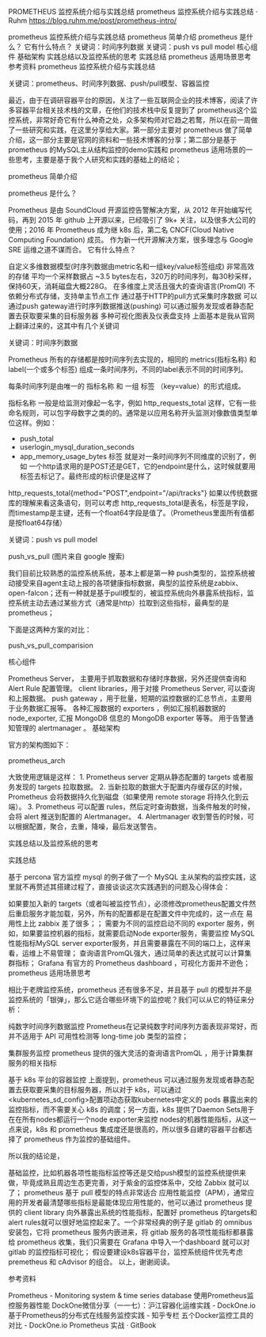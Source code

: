 PROMETHEUS 监控系统介绍与实践总结
prometheus 监控系统介绍与实践总结 · Ruhm https://blog.ruhm.me/post/prometheus-intro/

prometheus 监控系统介绍与实践总结
prometheus 简单介绍
prometheus 是什么？
它有什么特点？
关键词：时间序列数据
关键词：push vs pull model
核心组件
基础架构
实践总结以及监控系统的思考
实践总结
prometheus 适用场景思考
参考资料
prometheus 监控系统介绍与实践总结

关键词：prometheus、时间序列数据、push/pull模型、容器监控

最近，由于在调研容器平台的原因，关注了一些互联网企业的技术博客，阅读了许多容器平台相关技术栈的文章，在他们的技术栈中反复提到了 prometheus这个监控系统，非常好奇它有什么神奇之处，众多架构师对它趋之若鹜，所以在前一周做了一些研究和实践，在这里分享给大家。第一部分主要对 prometheus 做了简单介绍，这一部分主要是官网的资料和一些技术博客的分享；第二部分是基于 prometheus 的MySQL主从结构监控的demo实践和 prometheus 适用场景的一些思考，主要是基于我个人研究和实践的基础上的结论；

prometheus 简单介绍

prometheus 是什么？

Prometheus 是由 SoundCloud 开源监控告警解决方案，从 2012 年开始编写代码，再到 2015 年 github 上开源以来，已经吸引了 9k+ 关注，以及很多大公司的使用；2016 年 Prometheus 成为继 k8s 后，第二名 CNCF(Cloud Native Computing Foundation) 成员。
作为新一代开源解决方案，很多理念与 Google SRE 运维之道不谋而合。
它有什么特点？

自定义多维数据模型(时序列数据由metric名和一组key/value标签组成)
非常高效的存储 平均一个采样数据占 ~3.5 bytes左右，320万的时间序列，每30秒采样，保持60天，消耗磁盘大概228G。
在多维度上灵活且强大的查询语言(PromQl)
不依赖分布式存储，支持单主节点工作
通过基于HTTP的pull方式采集时序数据
可以通过push gateway进行时序列数据推送(pushing)
可以通过服务发现或者静态配置去获取要采集的目标服务器
多种可视化图表及仪表盘支持
上面基本是我从官网上翻译过来的，这其中有几个关键词

关键词：时间序列数据

Prometheus 所有的存储都是按时间序列去实现的，相同的 metrics(指标名称) 和 label(一个或多个标签) 组成一条时间序列，不同的label表示不同的时间序列。

每条时间序列是由唯一的 指标名称 和 一组 标签 （key=value）的形式组成。

指标名称
一般是给监测对像起一名字，例如 http_requests_total 这样，它有一些命名规则，可以包字母数字之类的的。通常是以应用名称开头监测对像数值类型单位这样。例如：

 - push_total
 - userlogin_mysql_duration_seconds
 - app_memory_usage_bytes
标签
就是对一条时间序列不同维度的识别了，例如 一个http请求用的是POST还是GET，它的endpoint是什么，这时候就要用标签去标记了。最终形成的标识便是这样了

http_requests_total{method="POST",endpoint="/api/tracks"}
如果以传统数据库的理解来看这条语句，则可以考虑 http_requests_total是表名，标签是字段，而timestamp是主键，还有一个float64字段是值了。（Prometheus里面所有值都是按float64存储）

关键词：push vs pull model

push_vs_pull (图片来自 google 搜索)

我们目前比较熟悉的监控系统系统，基本上都是第一种 push类型的，监控系统被动接受来自agent主动上报的各项健康指标数据，典型的监控系统是zabbix、open-falcon；还有一种就是基于pull模型的，被监控系统向外暴露系统指标，监控系统主动去通过某些方式（通常是http）拉取到这些指标，最典型的是 prometheus；

下面是这两种方案的对比：

push_vs_pull_comparision

核心组件

Prometheus Server， 主要用于抓取数据和存储时序数据，另外还提供查询和 Alert Rule 配置管理。
client libraries，用于对接 Prometheus Server, 可以查询和上报数据。
push gateway ，用于批量，短期的监控数据的汇总节点，主要用于业务数据汇报等。
各种汇报数据的 exporters ，例如汇报机器数据的 node_exporter, 汇报 MongoDB 信息的 MongoDB exporter 等等。
用于告警通知管理的 alertmanager 。
基础架构

官方的架构图如下：

prometheus_arch

大致使用逻辑是这样： 1. Prometheus server 定期从静态配置的 targets 或者服务发现的 targets 拉取数据。 2. 当新拉取的数据大于配置内存缓存区的时候，Prometheus 会将数据持久化到磁盘（如果使用 remote storage 将持久化到云端）。 3. Prometheus 可以配置 rules，然后定时查询数据，当条件触发的时候，会将 alert 推送到配置的 Alertmanager。 4. Alertmanager 收到警告的时候，可以根据配置，聚合，去重，降噪，最后发送警告。

实践总结以及监控系统的思考

实践总结

基于 percona 官方监控 mysql 的例子做了一个 MySQL 主从架构的监控实践，这里就不再赘述其搭建过程了，直接谈谈这次实践遇到的问题及心得体会：

如果要加入新的 targets（或者叫被监控节点），必须修改prometheus配置文件然后重启服务才能加载，另外，所有的配置都是在配置文件中完成的，这一点在 易用性上比 zabbix 差了很多；；
需要为不同的监控启动不同的 exporter 服务，例如，如果要监控机器的指标，就需要启动Node exporter服务，需要监控 MySQL 性能指标MySQL server exporter服务，并且需要暴露在不同的端口上，这样来看，运维上不易管理；
查询语言PromQL强大，通过简单的表达式就可以计算集群指标；
Grafana 有官方的 Prometheus dashboard ，可视化方面并不逊色；
prometheus 适用场景思考

相比于老牌监控系统，prometheus 还有很多不足，并且基于 pull 的模型并不是监控系统的「银弹」，那么它适合哪些环境下的监控呢？我们可以从它的特征来分析：

纯数字时间序列数据监控 Prometheus在记录纯数字时间序列方面表现非常好，而并不适用于 API 可用性检测等 long-time job 类型的监控；

集群服务监控 prometheus 提供的强大灵活的查询语言PromQL ，用于计算集群服务的相关指标

基于 k8s 平台的容器监控 上面提到，prometheus 可以通过服务发现或者静态配置去获取要采集的目标服务器，所以对于 k8s，可以通过 <kubernetes_sd_config>配置项动态获取kubernetes中定义的 pods 暴露出来的监控指标，而不需要关心 k8s 的调度；另一方面，k8s 提供了Daemon Sets用于在在所有nodes都运行一个node exporter来监控 nodes的机器性能指标，从这一点来说，k8s 和 prometheus 集成度还是很高的，所以很多自建的容器平台都选择了 prometheus 作为监控的基础组件。

所以我的结论是，

基础监控，比如机器各项性能指标监控等还是交给push模型的监控系统提供来做，毕竟成熟且周边生态更完善，对于紫金的监控体系中，交给 Zabbix 就可以了；
prometheus 基于 pull 模型的特点非常适合 应用性能监控（APM），通常应用的开发者最清楚哪些指标是最能体现应用性能的，他可以通过 prometheus 提供的 client library 向外暴露出系统的性能指标，配置好 prometheus 的targets和alert rules就可以很好地监控起来了。一个非常经典的例子是 gitlab 的 omnibus 安装包，它将 prometheus 服务内嵌进来，将 gitlab 服务的各项性能指标都暴露给 prometheus 收集，我们只需要在 Grafana 中导入一个dashboard 就可以对 gitlab 的监控指标可视化；
假设要建设k8s容器平台，监控系统组件优先考虑 premetheus 和 cAdvisor 的组合。
以上，谢谢阅读。

参考资料

Prometheus - Monitoring system & time series database
使用Prometheus监控服务器性能
DockOne微信分享（一一七）：沪江容器化运维实践 - DockOne.io
基于Prometheus的分布式在线服务监控实践 - 知乎专栏
五个Docker监控工具的对比 - DockOne.io
Prometheus 实战 · GitBook
